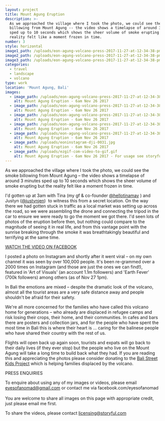 ```yaml
---
layout: project
title: Mount Agung Eruption
description: >-
  As we approached the village where I took the photo, we could see the smoke
  billowing from Mount Agung -- the video shows a timelapse of around 3 minutes
  sped up to 10 seconds which shows the sheer volume of smoke erupting but the
  reality felt like a moment frozen in time.
number: 3
style: horizontal
image1_path: /uploads/eon-agung-volcano-press-2017-11-27-at-12-34-38-pm-5.jpg
image2_path: /uploads/eon-agung-volcano-press-2017-11-27-at-12-34-38-pm-3.jpg
image3_path: /uploads/eon-agung-volcano-press-2017-11-27-at-12-34-38-pm-6.jpg
categories:
  - travel
  - landscape
  - volcano
type: work
location: 'Mount Agung, Bali'
images:
  - image_path: /uploads/eon-agung-volcano-press-2017-11-27-at-12-34-38-pm-4-1.jpg
    alt: Mount Agung Eruption - 6am Nov 26 2017
  - image_path: /uploads/eon-agung-volcano-press-2017-11-27-at-12-34-38-pm-7-1.jpg
    alt: Mount Agung Eruption - 6am Nov 26 2017
  - image_path: /uploads/eon-agung-volcano-press-2017-11-27-at-12-34-38-pm-3-1.jpg
    alt: Mount Agung Eruption - 6am Nov 26 2017
  - image_path: /uploads/eon-agung-volcano-press-2017-11-27-at-12-34-38-pm-5-1.jpg
    alt: Mount Agung Eruption - 6am Nov 26 2017
  - image_path: /uploads/eon-agung-volcano-press-2017-11-27-at-12-34-38-pm-2.jpg
    alt: Mount Agung Eruption - 6am Nov 26 2017
  - image_path: /uploads/eoninstagram-dji-0031.jpg
    alt: Mount Agung Eruption - 6am Nov 26 2017
  - image_path: /uploads/ezgif-com-video-to-gif.gif
    alt: Mount Agung Eruption - 6am Nov 26 2017 - For usage see storyful below.
---
```



As we approached the village where I took the photo, we could see the smoke billowing from Mount Agung – the video shows a timelapse of around 3 minutes sped up to 10 seconds which shows the sheer volume of smoke erupting but the reality felt like a moment frozen in time.

I'd gotten up at 3am with Tina (my gf & co-founder&nbsp;[@hellotinamay](www.instagram.com/hellotinamay) ) and Justyn ([@justynjen](www.instagram.com/justynjen))&nbsp; to witness this from a secret location. On the way there we had gotten stuck in traffic as a local market was setting up across the road, so we were assembling the drone and connecting the tripod in the car to ensure we were ready to go the moment we got there. I'd seen lots of photos of the eruption before then, but nothing could compare to the magnitude of seeing it in real life, and from this vantage point with the sunrise breaking through the smoke it was breathtakingly beautiful and terrifying at the same time.

[WATCH THE VIDEO ON FACEBOOK](https://www.facebook.com/eyesofanomad/videos/799475396905988/)

I posted a photo on Instagram and shortly after it went viral – on my own channel it was seen by over 100,000 people. It's been re-grammed over a 2000 times on Instagram (and those are just the ones we can find!), featured in 'Art of Visuals' (an account 1.1m followers) and 'Earth Fever' (700k followers) among others (as of Nov 27 1pm).&nbsp;

In Bali the emotions are mixed – despite the dramatic look of the volcano, almost all the tourist areas are a very safe distance away and people shouldn't be afraid for their safety.

We're all more concerned for the families who have called this volcano home for generations – who already are displaced in refugee camps and risk losing their crops, their home, and their communities. In cafes and bars there are posters and collection jars, and for the people who have spent the most time in Bali this is where their heart is … caring for the balinese people who have shared their country with the rest of us.

Flights will open back up again soon, tourists and expats will go back to their daily lives (if they ever stop) but the people who live on the Mount Agung will take a long time to build back what they had. If you are reading this and appreciating the photos please consider donating to the [Bali Street Kids Project](http://ykpa.org/) which is helping families displaced by the volcano.&nbsp;

PRESS ENQUIRIES&nbsp;

To enquire about using any of my images or videos, please email eyesofanomad@gmail.com or contact me via facebook.com/eyesofanomad&nbsp;<br><br>You are welcome to share all images on this page with appropriate credit, just please email me first.&nbsp;

To share the videos, please contact licensing@storyful.com&nbsp;